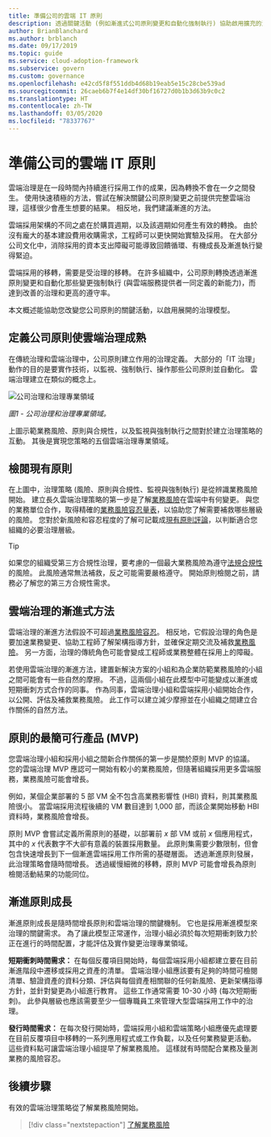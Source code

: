 ```yaml
---
title: 準備公司的雲端 IT 原則
description: 透過關鍵活動 (例如漸進式公司原則變更和自動化強制執行) 協助啟用擴充的治理模型。
author: BrianBlanchard
ms.author: brblanch
ms.date: 09/17/2019
ms.topic: guide
ms.service: cloud-adoption-framework
ms.subservice: govern
ms.custom: governance
ms.openlocfilehash: e42cd5f8f551ddb4d68b19eab5e15c28cbe539ad
ms.sourcegitcommit: 26caeb6b7f4e14df30bf16727d0b1b3d63b9c0c2
ms.translationtype: HT
ms.contentlocale: zh-TW
ms.lasthandoff: 03/05/2020
ms.locfileid: "78337767"
---
```

<!-- markdownlint-disable MD026 -->

# <a name="prepare-corporate-it-policy-for-the-cloud"></a>準備公司的雲端 IT 原則

雲端治理是在一段時間內持續進行採用工作的成果，因為轉換不會在一夕之間發生。 使用快速積極的方法，嘗試在解決關鍵公司原則變更之前提供完整雲端治理，這樣很少會產生想要的結果。 相反地，我們建議漸進的方法。

雲端採用架構的不同之處在於購買週期，以及該週期如何產生有效的轉換。 由於沒有龐大的基本建設費用收購需求，工程師可以更快開始實驗及採用。 在大部分公司文化中，消除採用的資本支出障礙可能導致回饋循環、有機成長及漸進執行變得緊迫。

雲端採用的移轉，需要是受治理的移轉。 在許多組織中，公司原則轉換透過漸進原則變更和自動化那些變更強制執行 (與雲端服務提供者一同定義的新能力)，而達到改善的治理和更高的遵守率。

本文概述能協助您改變您公司原則的關鍵活動，以啟用展開的治理模型。

## <a name="define-corporate-policy-to-mature-cloud-governance"></a>定義公司原則使雲端治理成熟

在傳統治理和雲端治理中，公司原則建立作用的治理定義。 大部分的「IT 治理」動作的目的是要實作技術，以監視、強制執行、操作那些公司原則並自動化。 雲端治理建立在類似的概念上。

![公司治理和治理專業領域](../../_images/operational-transformation-govern-highres.png)

*圖1 - 公司治理和治理專業領域。*

上圖示範業務風險、原則與合規性，以及監視與強制執行之間對於建立治理策略的互動。 其後是實現您策略的五個雲端治理專業領域。

## <a name="review-existing-policies"></a>檢閱現有原則

在上圖中，治理策略 (風險、原則與合規性、監視與強制執行) 是從辨識業務風險開始。 建立長久雲端治理策略的第一步是了解[業務風險](./business-risk.md)在雲端中有何變更。 與您的業務單位合作，取得精確的[業務風險容忍量表](./risk-tolerance.md)，以協助您了解需要補救哪些層級的風險。 您對於新風險和容忍程度的了解可記載成[現有原則評論](./cloud-policy-review.md)，以判斷適合您組織的必要治理層級。

> [!TIP]
> 如果您的組織受第三方合規性治理，要考慮的一個最大業務風險為遵守[法規合規性](./regulatory-compliance.md)的風險。 此風險通常無法補救，反之可能需要嚴格遵守。 開始原則檢閱之前，請務必了解您的第三方合規性需求。

## <a name="an-incremental-approach-to-cloud-governance"></a>雲端治理的漸進式方法

雲端治理的漸進方法假設不可超過[業務風險容忍](./risk-tolerance.md)。 相反地，它假設治理的角色是要加速業務變更、協助工程師了解架構指導方針，並確保定期交流及補救[業務風險](./business-risk.md)。 另一方面，治理的傳統角色可能會變成工程師或業務整體在採用上的障礙。

若使用雲端治理的漸進方法，建置新解決方案的小組和為企業防範業務風險的小組之間可能會有一些自然的摩擦。 不過，這兩個小組在此模型中可能變成以漸進或短期衝刺方式合作的同事。 作為同事，雲端治理小組和雲端採用小組開始合作，以公開、評估及補救業務風險。 此工作可以建立減少摩擦並在小組織之間建立合作關係的自然方法。

## <a name="minimum-viable-product-mvp-for-policy"></a>原則的最簡可行產品 (MVP)

您雲端治理小組和採用小組之間新合作關係的第一步是關於原則 MVP 的協議。 您的雲端治理 MVP 應認可一開始有較小的業務風險，但隨著組織採用更多雲端服務，業務風險可能會增長。

例如，某個企業部署的 5 部 VM 全不包含高業務影響性 (HBI) 資料，則其業務風險很小。 當雲端採用流程後續的 VM 數目達到 1,000 部，而該企業開始移動 HBI 資料時，業務風險會增長。

原則 MVP 會嘗試定義所需原則的基礎，以部署前 _x_ 部 VM 或前 _x_ 個應用程式，其中的 _x_ 代表數字不大卻有意義的裝置採用數量。 此原則集需要少數限制，但會包含快速增長到下一個漸進雲端採用工作所需的基礎層面。 透過漸進原則發展，此治理策略會隨時間增長。 透過緩慢細微的移轉，原則 MVP 可能會增長為原則檢閱活動結果的功能同位。

## <a name="incremental-policy-growth"></a>漸進原則成長

漸進原則成長是隨時間增長原則和雲端治理的關鍵機制。 它也是採用漸進模型來治理的關鍵需求。 為了讓此模型正常運作，治理小組必須於每次短期衝刺致力於正在進行的時間配置，才能評估及實作變更治理專業領域。

**短期衝刺時間需求：** 在每個反覆項目開始時，每個雲端採用小組都建立要在目前漸進階段中遷移或採用之資產的清單。 雲端治理小組應該要有足夠的時間可檢閱清單、驗證資產的資料分類、評估與每個資產相關聯的任何新風險、更新架構指導方針，並針對變更為小組進行教育。 這些工作通常需要 10-30 小時 (每次短期衝刺)。 此參與層級也應該需要至少一個專職員工來管理大型雲端採用工作中的治理。

**發行時間需求：** 在每次發行開始時，雲端採用小組和雲端策略小組應優先處理要在目前反覆項目中移轉的一系列應用程式或工作負載，以及任何業務變更活動。 這些資料點可讓雲端治理小組提早了解業務風險。 這樣就有時間配合業務及量測業務的風險容忍。

## <a name="next-steps"></a>後續步驟

有效的雲端治理策略從了解業務風險開始。

> [!div class="nextstepaction"]
> [了解業務風險](./business-risk.md)
